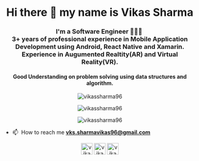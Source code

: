 <!-- ### Hi there 👋 -->

<!--
**vikassharma96/vikassharma96** is a ✨ _special_ ✨ repository because its `README.md` (this file) appears on your GitHub profile.

Here are some ideas to get you started:

- 🔭 I’m currently working on React Native
- 🌱 I’m currently learning Backend Development
- 👯 I’m looking to collaborate on Mobile Development Projects
- 🤔 I’m looking for help with React Native
- 💬 Ask me about Mobile Application Development, Data Structures and Algorithms
- 📫 How to reach me: vks.sharmavikas96@gmail.com
- 😄 Pronouns: he/him
- ⚡ Fun fact: Coding helps to make the world become more open and connected.
-->

<h1 align="center">Hi there 👋 my name is Vikas Sharma</h1>
<h3 align="center">I'm a Software Engineer 󠀠󠀠👨🏽‍💻 󠀠󠀠󠀠<br>
3+ years of professional experience in Mobile Application Development using Android, React Native and Xamarin. Experience in Augumented Realtity(AR) and Virtual Reality(VR).
  <br>
  <h4 align="center">Good Understanding on problem solving using data structures and algorithm.</>
  <br>
</h3>

<p align="center"> <img src="https://komarev.com/ghpvc/?username=vikassharma96" alt="vikassharma96" /> </p>

<p align="center"> <img src="https://github-readme-stats.vercel.app/api?username=vikassharma96&show_icons=true&count_private=true" alt="vikassharma96" /> </p>
<p align="center"> <img src="https://github-readme-stats.vercel.app/api/top-langs/?username=vikassharma96&hide=html" alt="vikassharma96" /> </p>


- 📫 󠀠󠀠 How to reach me **vks.sharmavikas96@gmail.com**


<p align="center">
<a href="https://www.linkedin.com/in/vikassharma96/" target="blank"><img align="center" src="https://img.icons8.com/color/48/000000/linkedin-circled.png" alt="vikassharma96" height="30" width="30" /></a>
<a href="https://stackoverflow.com/users/10453249/vikas-sharma" target="blank"><img align="center" src="https://img.icons8.com/color/48/000000/stackoverflow.png" alt="vikassharma96" height="30" width="30" /></a>
<a href="https://vikassharma96.github.io/" target="blank"><img align="center" src="https://www.flaticon.com/svg/static/icons/svg/3003/3003511.svg" alt="vikassharma96" height="30" width="30" /></a>
</p>
